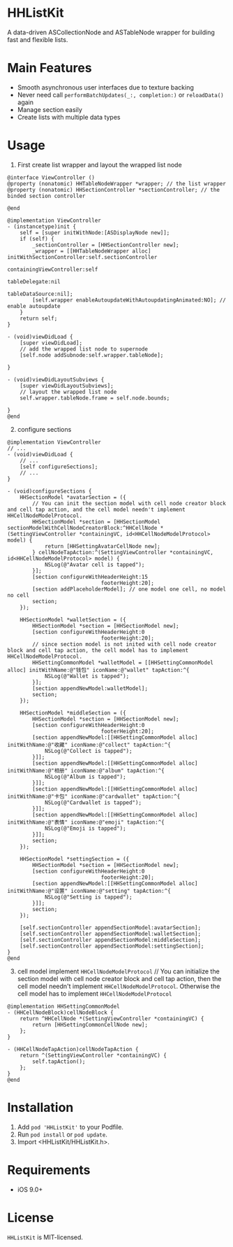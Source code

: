 HHListKit
==============

A data-driven ASCollectionNode and ASTableNode wrapper for building fast and flexible lists.

Main Features
==============

- Smooth asynchronous user interfaces due to texture backing
- Never need call `performBatchUpdates(_:, completion:)` or `reloadData()` again
- Manage section easily
- Create lists with multiple data types

Usage
==============

1. First create list wrapper and layout the wrapped list node
```objc
@interface ViewController ()
@property (nonatomic) HHTableNodeWrapper *wrapper; // the list wrapper
@property (nonatomic) HHSectionController *sectionController; // the binded section controller

@end

@implementation ViewController
- (instancetype)init {
    self = [super initWithNode:[ASDisplayNode new]];
    if (self) {
        _sectionController = [HHSectionController new];
        _wrapper = [[HHTableNodeWrapper alloc] initWithSectionController:self.sectionController
                                                containingViewController:self
                                                           tableDelegate:nil
                                                         tableDataSource:nil];
        [self.wrapper enableAutoupdateWithAutoupdatingAnimated:NO]; // enable autoupdate
    }
    return self;
}

- (void)viewDidLoad {
    [super viewDidLoad];
    // add the wrapped list node to supernode
    [self.node addSubnode:self.wrapper.tableNode];

}

- (void)viewDidLayoutSubviews {
    [super viewDidLayoutSubviews];
    // layout the wrapped list node
    self.wrapper.tableNode.frame = self.node.bounds;
    
}
@end
```

2. configure sections
```objc
@implementation ViewController
// ...
- (void)viewDidLoad {
    // ...
    [self configureSections];
    // ...
}

- (void)configureSections {
    HHSectionModel *avatarSection = ({
        // You can init the section model with cell node creator block and cell tap action, and the cell model needn't implement HHCellNodeModelProtocol.
        HHSectionModel *section = [HHSectionModel sectionModelWithCellNodeCreatorBlock:^HHCellNode *(SettingViewController *containingVC, id<HHCellNodeModelProtocol> model) {
            return [HHSettingAvatarCellNode new];
        } cellNodeTapAction:^(SettingViewController *containingVC, id<HHCellNodeModelProtocol> model) {
            NSLog(@"Avatar cell is tapped");
        }];
        [section configureWithHeaderHeight:15
                              footerHeight:20];
        [section addPlaceholderModel]; // one model one cell, no model no cell
        section;
    });
    
    HHSectionModel *walletSection = ({
        HHSectionModel *section = [HHSectionModel new];
        [section configureWithHeaderHeight:0
                              footerHeight:20];
        // since section model is not inited with cell node creator block and cell tap action, the cell model has to implement HHCellNodeModelProtocol.
        HHSettingCommonModel *walletModel = [[HHSettingCommonModel alloc] initWithName:@"钱包" iconName:@"wallet" tapAction:^{
            NSLog(@"Wallet is tapped");
        }];
        [section appendNewModel:walletModel];
        section;
    });
    
    HHSectionModel *middleSection = ({
        HHSectionModel *section = [HHSectionModel new];
        [section configureWithHeaderHeight:0
                              footerHeight:20];
        [section appendNewModel:[[HHSettingCommonModel alloc] initWithName:@"收藏" iconName:@"collect" tapAction:^{
            NSLog(@"Collect is tapped");
        }]];
        [section appendNewModel:[[HHSettingCommonModel alloc] initWithName:@"相册" iconName:@"album" tapAction:^{
            NSLog(@"Album is tapped");
        }]];
        [section appendNewModel:[[HHSettingCommonModel alloc] initWithName:@"卡包" iconName:@"cardwallet" tapAction:^{
            NSLog(@"Cardwallet is tapped");
        }]];
        [section appendNewModel:[[HHSettingCommonModel alloc] initWithName:@"表情" iconName:@"emoji" tapAction:^{
            NSLog(@"Emoji is tapped");
        }]];
        section;
    });
    
    HHSectionModel *settingSection = ({
        HHSectionModel *section = [HHSectionModel new];
        [section configureWithHeaderHeight:0
                              footerHeight:20];
        [section appendNewModel:[[HHSettingCommonModel alloc] initWithName:@"设置" iconName:@"setting" tapAction:^{
            NSLog(@"Setting is tapped");
        }]];
        section;
    });
    
    [self.sectionController appendSectionModel:avatarSection];
    [self.sectionController appendSectionModel:walletSection];
    [self.sectionController appendSectionModel:middleSection];
    [self.sectionController appendSectionModel:settingSection];
}
@end
```

3. cell model implement `HHCellNodeModelProtocol`
// You can initialize the section model with cell node creator block and cell tap action, then the cell model needn't implement `HHCellNodeModelProtocol`. Otherwise the cell model has to implement `HHCellNodeModelProtocol`
```objc
@implementation HHSettingCommonModel
- (HHCellNodeBlock)cellNodeBlock {
    return ^HHCellNode *(SettingViewController *containingVC) {
        return [HHSettingCommonCellNode new];
    };
}

- (HHCellNodeTapAction)cellNodeTapAction {
    return ^(SettingViewController *containingVC) {
        self.tapAction();
    };
}
@end
```

Installation
==============

1. Add `pod 'HHListKit'` to your Podfile.
2. Run `pod install` or `pod update`.
3. Import \<HHListKit/HHListKit.h\>.


Requirements
==============

- iOS 9.0+


License
==============

`HHListKit` is MIT-licensed.
